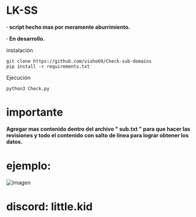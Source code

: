 # LK-SS

**· script hecho mas por meramente aburrimiento.**

**· En desarrollo.**

instalación
```
git clone https://github.com/vixho69/Check-sub-domains
pip install -r requirements.txt
```
Ejecución
```
python3 Check.py
```
# importante
**Agregar mas contenido dentro del archivo " sub.txt " para que hacer las revisiones y todo el contenido con salto de linea para lograr obtener los datos.**

# ejemplo:

![imagen](https://github.com/vixho69/Check-sub-domains/assets/133933012/ad35e9d2-9a5b-4ac2-8d37-19c7ca29a581)

# discord: little.kid
